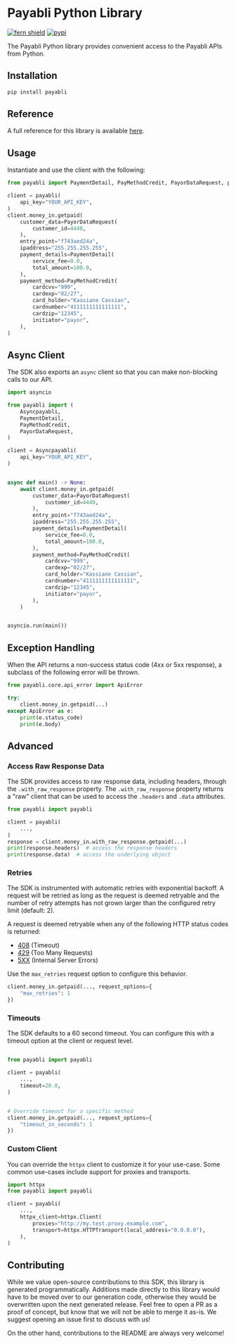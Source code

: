 # Payabli Python Library

[![fern shield](https://img.shields.io/badge/%F0%9F%8C%BF-Built%20with%20Fern-brightgreen)](https://buildwithfern.com?utm_source=github&utm_medium=github&utm_campaign=readme&utm_source=https%3A%2F%2Fgithub.com%2Fpayabli%2Fsdk-python)
[![pypi](https://img.shields.io/pypi/v/payabli)](https://pypi.python.org/pypi/payabli)

The Payabli Python library provides convenient access to the Payabli APIs from Python.

## Installation

```sh
pip install payabli
```

## Reference

A full reference for this library is available [here](https://github.com/payabli/sdk-python/blob/HEAD/./reference.md).

## Usage

Instantiate and use the client with the following:

```python
from payabli import PaymentDetail, PayMethodCredit, PayorDataRequest, payabli

client = payabli(
    api_key="YOUR_API_KEY",
)
client.money_in.getpaid(
    customer_data=PayorDataRequest(
        customer_id=4440,
    ),
    entry_point="f743aed24a",
    ipaddress="255.255.255.255",
    payment_details=PaymentDetail(
        service_fee=0.0,
        total_amount=100.0,
    ),
    payment_method=PayMethodCredit(
        cardcvv="999",
        cardexp="02/27",
        card_holder="Kassiane Cassian",
        cardnumber="4111111111111111",
        cardzip="12345",
        initiator="payor",
    ),
)
```

## Async Client

The SDK also exports an `async` client so that you can make non-blocking calls to our API.

```python
import asyncio

from payabli import (
    Asyncpayabli,
    PaymentDetail,
    PayMethodCredit,
    PayorDataRequest,
)

client = Asyncpayabli(
    api_key="YOUR_API_KEY",
)


async def main() -> None:
    await client.money_in.getpaid(
        customer_data=PayorDataRequest(
            customer_id=4440,
        ),
        entry_point="f743aed24a",
        ipaddress="255.255.255.255",
        payment_details=PaymentDetail(
            service_fee=0.0,
            total_amount=100.0,
        ),
        payment_method=PayMethodCredit(
            cardcvv="999",
            cardexp="02/27",
            card_holder="Kassiane Cassian",
            cardnumber="4111111111111111",
            cardzip="12345",
            initiator="payor",
        ),
    )


asyncio.run(main())
```

## Exception Handling

When the API returns a non-success status code (4xx or 5xx response), a subclass of the following error
will be thrown.

```python
from payabli.core.api_error import ApiError

try:
    client.money_in.getpaid(...)
except ApiError as e:
    print(e.status_code)
    print(e.body)
```

## Advanced

### Access Raw Response Data

The SDK provides access to raw response data, including headers, through the `.with_raw_response` property.
The `.with_raw_response` property returns a "raw" client that can be used to access the `.headers` and `.data` attributes.

```python
from payabli import payabli

client = payabli(
    ...,
)
response = client.money_in.with_raw_response.getpaid(...)
print(response.headers)  # access the response headers
print(response.data)  # access the underlying object
```

### Retries

The SDK is instrumented with automatic retries with exponential backoff. A request will be retried as long
as the request is deemed retryable and the number of retry attempts has not grown larger than the configured
retry limit (default: 2).

A request is deemed retryable when any of the following HTTP status codes is returned:

- [408](https://developer.mozilla.org/en-US/docs/Web/HTTP/Status/408) (Timeout)
- [429](https://developer.mozilla.org/en-US/docs/Web/HTTP/Status/429) (Too Many Requests)
- [5XX](https://developer.mozilla.org/en-US/docs/Web/HTTP/Status/500) (Internal Server Errors)

Use the `max_retries` request option to configure this behavior.

```python
client.money_in.getpaid(..., request_options={
    "max_retries": 1
})
```

### Timeouts

The SDK defaults to a 60 second timeout. You can configure this with a timeout option at the client or request level.

```python

from payabli import payabli

client = payabli(
    ...,
    timeout=20.0,
)


# Override timeout for a specific method
client.money_in.getpaid(..., request_options={
    "timeout_in_seconds": 1
})
```

### Custom Client

You can override the `httpx` client to customize it for your use-case. Some common use-cases include support for proxies
and transports.

```python
import httpx
from payabli import payabli

client = payabli(
    ...,
    httpx_client=httpx.Client(
        proxies="http://my.test.proxy.example.com",
        transport=httpx.HTTPTransport(local_address="0.0.0.0"),
    ),
)
```

## Contributing

While we value open-source contributions to this SDK, this library is generated programmatically.
Additions made directly to this library would have to be moved over to our generation code,
otherwise they would be overwritten upon the next generated release. Feel free to open a PR as
a proof of concept, but know that we will not be able to merge it as-is. We suggest opening
an issue first to discuss with us!

On the other hand, contributions to the README are always very welcome!
